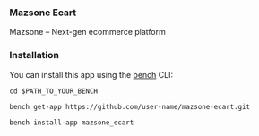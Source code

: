 ### Mazsone Ecart

Mazsone – Next-gen ecommerce platform

### Installation

You can install this app using the [bench](https://github.com/frappe/bench) CLI:

```
cd $PATH_TO_YOUR_BENCH
```

```
bench get-app https://github.com/user-name/mazsone-ecart.git
```

```
bench install-app mazsone_ecart
```
